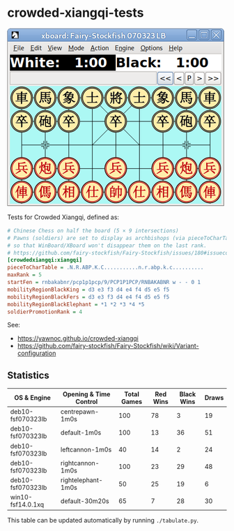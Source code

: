 # crowded-xiangqi-tests

![Screenshot of Crowded Xiangqi opening position in XBoard.](crowded-xiangqi.png)

Tests for Crowded Xiangqi, defined as:

```ini
# Chinese Chess on half the board (5 × 9 intersections)
# Pawns (soldiers) are set to display as archbishops (via pieceToCharTable)
# so that WinBoard/XBoard won't disappear them on the last rank.
# https://github.com/fairy-stockfish/Fairy-Stockfish/issues/180#issuecomment-692910150
[crowdedxiangqi:xiangqi]
pieceToCharTable = .N.R.ABP.K.C...........n.r.abp.k.c..........
maxRank = 5
startFen = rnbakabnr/pcp1p1pcp/9/PCP1P1PCP/RNBAKABNR w - - 0 1
mobilityRegionBlackKing = d3 e3 f3 d4 e4 f4 d5 e5 f5
mobilityRegionBlackFers = d3 e3 f3 d4 e4 f4 d5 e5 f5
mobilityRegionBlackElephant = *1 *2 *3 *4 *5
soldierPromotionRank = 4
```

See:

- <https://yawnoc.github.io/crowded-xiangqi>
- <https://github.com/fairy-stockfish/Fairy-Stockfish/wiki/Variant-configuration>


## Statistics

<!-- Start of Table -->
| OS & Engine | Opening & Time Control | Total Games | Red Wins | Black Wins | Draws |
| - | - | - | - | - | - |
| deb10-fsf070323lb | centrepawn-1m0s | 100 | 78 | 3 | 19 |
| deb10-fsf070323lb | default-1m0s | 100 | 13 | 36 | 51 |
| deb10-fsf070323lb | leftcannon-1m0s | 40 | 14 | 2 | 24 |
| deb10-fsf070323lb | rightcannon-1m0s | 100 | 23 | 29 | 48 |
| deb10-fsf070323lb | rightelephant-1m0s | 50 | 25 | 19 | 6 |
| win10-fsf14.0.1xq | default-30m20s | 65 | 7 | 28 | 30 |
<!-- End of Table -->

This table can be updated automatically by running `./tabulate.py`.
